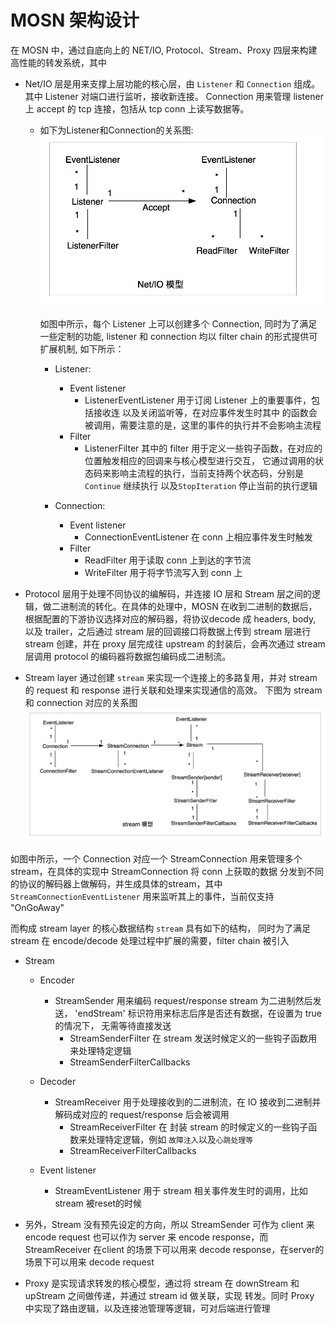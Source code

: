 # MOSN 架构设计

在 MOSN 中，通过自底向上的 NET/IO, Protocol、Stream、Proxy 四层来构建高性能的转发系统，其中

+ Net/IO 层是用来支撑上层功能的核心层，由 `Listener` 和 `Connection` 组成。其中 Listener 对端口进行监听，接收新连接。
  Connection 用来管理 listener 上 accept 的 tcp 连接，包括从 tcp conn 上读写数据等。

    + 如下为Listener和Connection的关系图:
      ![NET/IO](./resource/NetIO.png)
      
      如图中所示，每个 Listener 上可以创建多个 Connection, 同时为了满足一些定制的功能,
      listener 和 connection 均以 filter chain 的形式提供可扩展机制, 如下所示：
      
      + Listener:
        + Event listener
            + ListenerEventListener 用于订阅 Listener 上的重要事件，包括接收连 以及关闭监听等，在对应事件发生时其中
            的函数会被调用，需要注意的是，这里的事件的执行并不会影响主流程
        + Filter
            + ListenerFilter 其中的 filter 用于定义一些钩子函数，在对应的位置触发相应的回调来与核心模型进行交互，
            它通过调用的状态码来影响主流程的执行，当前支持两个状态码，分别是 `Continue`  继续执行 以及`StopIteration` 停止当前的执行逻辑
      
      + Connection:
        + Event listener
            + ConnectionEventListener 在 conn 上相应事件发生时触发
        + Filter
            + ReadFilter 用于读取 conn 上到达的字节流
            + WriteFilter 用于将字节流写入到 conn 上
  

+ Protocol 层用于处理不同协议的编解码，并连接 IO 层和 Stream 层之间的逻辑，做二进制流的转化。在具体的处理中，MOSN 在收到二进制的数据后， 根据配置的下游协议选择对应的解码器，将协议decode
  成 headers, body, 以及 trailer，之后通过 stream 层的回调接口将数据上传到 stream 层进行 stream 创建，并在 proxy 层完成往 upstream 的封装后，会再次通过 stream 层调用
  protocol 的编码器将数据包编码成二进制流。

+ Stream layer 通过创建 `stream` 来实现一个连接上的多路复用，并对 stream 的 request 和 response 进行关联和处理来实现通信的高效。
  下图为 stream 和 connection 对应的关系图
   ![Stream](./resource/stream.png)
 
 如图中所示，一个 Connection 对应一个 StreamConnection 用来管理多个 stream，在具体的实现中 StreamConnection 将 conn 上获取的数据
 分发到不同的协议的解码器上做解码，并生成具体的stream，其中 `StreamConnectionEventListener` 用来监听其上的事件，当前仅支持 "OnGoAway"
 
 而构成 stream layer 的核心数据结构 `stream` 具有如下的结构，
 同时为了满足 stream 在 encode/decode 处理过程中扩展的需要，filter chain 被引入
 
 + Stream
    + Encoder 
      + StreamSender 用来编码 request/response stream 为二进制然后发送， 'endStream' 标识符用来标志后序是否还有数据，在设置为 true 的情况下，
    无需等待直接发送 
        + StreamSenderFilter 在 stream 发送时候定义的一些钩子函数用来处理特定逻辑
        + StreamSenderFilterCallbacks
    + Decoder
      + StreamReceiver 用于处理接收到的二进制流，在 IO 接收到二进制并解码成对应的 request/response 后会被调用
        + StreamReceiverFilter 在 封装 stream 的时候定义的一些钩子函数来处理特定逻辑，例如 `故障注入`以及`心跳处理等`
        + StreamReceiverFilterCallbacks
      
    + Event listener
      + StreamEventListener 用于 stream 相关事件发生时的调用，比如 stream 被reset的时候

 + 另外，Stream 没有预先设定的方向，所以 StreamSender 可作为 client 来 encode request 也可以作为 server 来 encode response，而 StreamReceiver 
  在client 的场景下可以用来 decode response，在server的场景下可以用来 decode request

+ Proxy 是实现请求转发的核心模型，通过将 stream 在 downStream 和 upStream 之间做传递，并通过 stream id 做关联，实现
  转发。同时 Proxy 中实现了路由逻辑，以及连接池管理等逻辑，可对后端进行管理